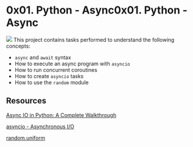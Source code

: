 # 0x01. Python - Async0x01. Python - Async
![](https://s3.amazonaws.com/alx-intranet.hbtn.io/uploads/medias/2019/12/4aeaa9c3cb1f316c05c4.png?X-Amz-Algorithm=AWS4-HMAC-SHA256&X-Amz-Credential=AKIARDDGGGOUSBVO6H7D%2F20231211%2Fus-east-1%2Fs3%2Faws4_request&X-Amz-Date=20231211T171709Z&X-Amz-Expires=86400&X-Amz-SignedHeaders=host&X-Amz-Signature=eb057f2cc1911b36f44928126f77701a565f737ffb413113ea0dada0cdd0f962)
This project contains tasks performed to understand the following concepts:
- `async` and `await` syntax
- How to execute an async program with `asyncio`
- How to run concurrent coroutines
- How to create `asyncio` tasks
- How to use the `random` module

## Resources

[Async IO in Python: A Complete Walkthrough](https://intranet.alxswe.com/rltoken/zYkXScziW1D5rNdNEvObjQ)

[asyncio - Asynchronous I/O](https://intranet.alxswe.com/rltoken/aZUO4GiWHbPIrVBIwptFAw)

[random.uniform](https://intranet.alxswe.com/rltoken/aZUO4GiWHbPIrVBIwptFAw)
